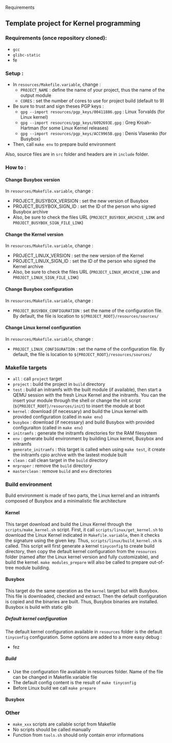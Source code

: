 Requirements


## Template project for Kernel programming

### Requirements (once repository cloned):
* `gcc`
* `glibc-static`
* fe

### Setup :

* In `resources/Makefile.variable`, change :
  * `PROJECT_NAME` : define the name of your project, thus the name of the output module
  * `CORES` : set the number of cores to use for project build (default to 9)
* Be sure to trust and sign theses PGP keys :
  * `gpg --import resources/pgp_keys/00411886.gpg` : Linux Torvalds (for Linux kernel)
  * `gpg --import resources/pgp_keys/6092693E.gpg` : Greg Kroah-Hartman (for some Linux Kernel releases)
  * `gpg --import resources/pgp_keys/ACC9965B.gpg` : Denis Vlasenko (for Busybox)
* Then, call `make env` to prepare build environment

Also, source files are in `src` folder and headers are in `include` folder.

### How to :

#### Change Busybox version
In `resources/Makefile.variable`, change :
* PROJECT_BUSYBOX_VERSION : set the new version of Busybox
* PROJECT_BUSYBOX_SIGN_ID : set the ID of the person who signed Busybox archive
* Also, be sure to check the files URL (`PROJECT_BUSYBOX_ARCHIVE_LINK` and `PROJECT_BUSYBOX_SIGN_FILE_LINK`)

#### Change the Kernel version
In `resources/Makefile.variable`, change :
* PROJECT_LINUX_VERSION : set the new version of the Kernel
* PROJECT_LINUX_SIGN_ID : set the ID of the person who signed the Kernel archive
* Also, be sure to check the files URL (`PROJECT_LINUX_ARCHIVE_LINK` and `PROJECT_LINUX_SIGN_FILE_LINK`)

#### Change Busybox configuration
In `resources/Makefile.variable`, change :
* `PROJECT_BUSYBOX_CONFIGURATION` : set the name of the configuration file. By default, the file is location to `${PROJECT_ROOT}/resources/sources/`

#### Change Linux kernel configuration
In `resources/Makefile.variable`, change :
* `PROJECT_LINUX_CONFIGURATION` : set the name of the configuration file. By default, the file is location to `${PROJECT_ROOT}/resources/sources/`


### Makefile targets
* `all` : call `project` target
* `project` : build the project in `build` directory
* `test` : build an initramfs with the built module (if available), then start a QEMU session with the fresh Linux Kernel and the initramfs. You can the insert your module through the shell or change the init script (`${PROJECT_ROOT}/resources/init`) to insert the module at boot
* `kernel` : download (if necessary) and build the Linux kernel with provided configuration (called in `make env`)
* `busybox` : download (if necessary) and build Busybox with provided configuraiton (called in `make env`)
* `initramfs` : generate the initramfs directories for the RAM filesystem
* `env` : generate build environment by building Linux kernel, Busybox and initramfs
* `generate_initramfs` : this target is called when using `make test`, it create the initramfs cpio archive with the lastest module built
* `clean` : call clean target in the `build` directory
* `mrproper` : remove the `build` directory
* `masterclean` : remove `build` and `env` directories

### Build environment
Build environment is made of two parts, the Linux kernel and an initramfs composed
of Busybox and a minimalistic file architecture

#### Kernel
This target download and build the Linux Kernel through the `scripts/make_kernel.sh` script. First, it call `scripts/linux/get_kernel.sh` to download the Linux Kernel indicated in `Makefile.variable`, then it checks the signature using the given key. Thus, `scripts/linux/build_kernel.sh` is called. This script will first generate a kernel `tinyconfig` to create build directory, then copy the default kernel configuration from the `resources` folder (named after the Linux kernel version and fully customizable), and build the kernel. `make modules_prepare` will also be called to prepare out-of-tree module building.

#### Busybox
This target do the same operation as the `kernel` target but with Busybox. This file is downloaded, checked and extract. Then the default configuration is copied and the binaries are built. Thus, Busybox binaries are installed.
Busybox is build with static glib

##### Default kernel configuration
The default kernel configuration available in `resources` folder is the default `tinyconfig` configuration. Some options are added to a more easy debug :
* fez

##### Build
* Use the configuration file available in resources folder. Name of the file can be changed in Makefile.variable file
* The default config content is the result of `make tinyconfig`
* Before Linux build we call `make prepare`

#### Busybox

### Other
* `make_xxx` scripts are callable script from Makefile
* No scripts should be called manually
* Function from `tools.sh` should only contain error informations
